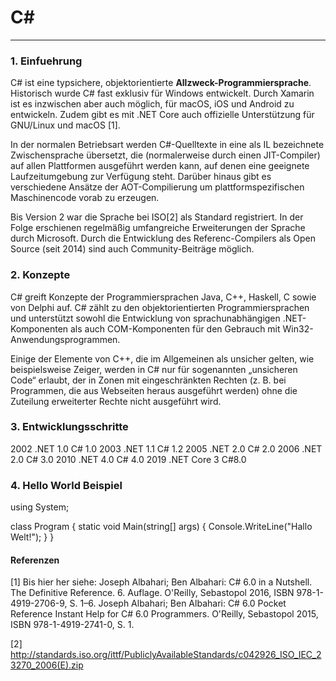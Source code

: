 # C#
-----------------------------------------------------------------

### 1. Einfuehrung

C# ist eine typsichere, objektorientierte **Allzweck-Programmiersprache**.
Historisch wurde C# fast exklusiv für Windows entwickelt.
Durch Xamarin ist es inzwischen aber auch möglich, für macOS, iOS und Android zu entwickeln.
Zudem gibt es mit .NET Core auch offizielle Unterstützung für GNU/Linux und macOS [1].

In der normalen Betriebsart werden C#-Quelltexte in eine als IL bezeichnete Zwischensprache
übersetzt, die (normalerweise durch einen JIT-Compiler) auf allen Plattformen
ausgeführt werden kann, auf denen eine geeignete Laufzeitumgebung zur Verfügung steht.
Darüber hinaus gibt es verschiedene Ansätze der AOT-Compilierung
um plattformspezifischen Maschinencode vorab zu erzeugen.

Bis Version 2 war die Sprache bei ISO[2] als Standard registriert.
In der Folge erschienen regelmäßig umfangreiche Erweiterungen der Sprache durch Microsoft.
Durch die Entwicklung des Referenc-Compilers als Open Source (seit 2014)
sind auch Community-Beiträge möglich.

### 2. Konzepte

C# greift Konzepte der Programmiersprachen Java, C++, Haskell, C sowie von Delphi auf.
C# zählt zu den objektorientierten Programmiersprachen und unterstützt
sowohl die Entwicklung von sprachunabhängigen .NET-Komponenten als auch COM-Komponenten
für den Gebrauch mit Win32-Anwendungsprogrammen.

Einige der Elemente von C++, die im Allgemeinen als unsicher gelten, wie beispielsweise
Zeiger, werden in C# nur für sogenannten „unsicheren Code“
erlaubt, der in Zonen mit eingeschränkten Rechten (z. B. bei Programmen, die aus Webseiten
heraus ausgeführt werden) ohne die Zuteilung erweiterter Rechte nicht ausgeführt wird.

### 3. Entwicklungsschritte

2002 	.NET 1.0 	C# 1.0
2003 	.NET 1.1 	C# 1.2
2005 	.NET 2.0  C# 2.0
2006 	.NET 2.0  C# 3.0
2010 	.NET 4.0 	C# 4.0
2019 	.NET Core 3 	C#8.0

### 4. Hello World Beispiel

using System;

class Program {
    static void Main(string[] args) {
        Console.WriteLine("Hallo Welt!");
    }
}

#### Referenzen

[1] Bis hier her siehe: Joseph Albahari; Ben Albahari: C# 6.0 in a Nutshell. The Definitive Reference. 6. Auflage. O'Reilly, Sebastopol 2016, ISBN 978-1-4919-2706-9, S. 1–6. Joseph Albahari; Ben Albahari: C# 6.0 Pocket Reference Instant Help for C# 6.0 Programmers. O'Reilly, Sebastopol 2015, ISBN 978-1-4919-2741-0, S. 1.

[2] http://standards.iso.org/ittf/PubliclyAvailableStandards/c042926_ISO_IEC_23270_2006(E).zip
